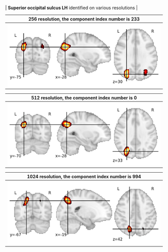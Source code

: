 


| **Superior occipital sulcus LH** identified on various resolutions |

| 256 resolution, the component index number is 233|  
|:---:|  
| ![Component 256](../256/final/233.jpg "From component 256: Superior occipital sulcus LH") |

| 512 resolution, the component index number is 0|  
|:---:|  
| ![Component 512](../512/final/0.jpg "From component 512: Superior occipital sulcus LH") |

| 1024 resolution, the component index number is 994|  
|:---:|  
| ![Component 1024](../1024/final/994.jpg "From component 1024: Superior occipital sulcus LH") |